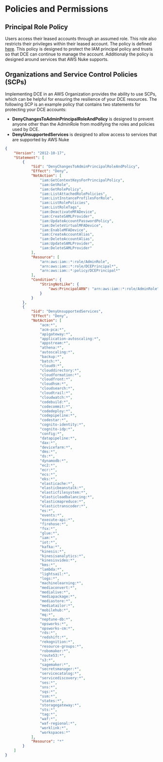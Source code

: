 # Policies and Permissions

## Principal Role Policy

Users access their leased accounts through an assumed role. This role also restricts their privileges within their leased account.  The policy is defined [here](https://github.com/Optum/dce/blob/master/modules/fixtures/policies/principal_policy.tmpl).  This policy is designed to protect the IAM principal policy and trusts so that DCE can continue to manage the account.  Additionaly the policy is designed around services that AWS Nuke supports.

## Organizations and Service Control Policies (SCPs)

Implementing DCE in an AWS Organization provides the ability to use SCPs, which can be helpful for ensuring the resilience of your DCE resources. The following SCP is an example policy that contains two statements for protecting your DCE accounts:

- **DenyChangesToAdminPrincipalRoleAndPolicy** is designed to prevent anyone other than the AdminRole from modifying the roles and policies used by DCE.
- **DenyUnsupportedServices** is designed to allow access to services that are supported by AWS Nuke

```json
{
    "Version": "2012-10-17",
    "Statement": [
        {
            "Sid": "DenyChangesToAdminPrincipalRoleAndPolicy",
            "Effect": "Deny",
            "NotAction": [
                "iam:GetContextKeysForPrincipalPolicy",
                "iam:GetRole",
                "iam:GetRolePolicy",
                "iam:ListAttachedRolePolicies",
                "iam:ListInstanceProfilesForRole",
                "iam:ListRolePolicies",
                "iam:ListRoleTags",
                "iam:DeactivateMFADevice",
                "iam:CreateSAMLProvider",
                "iam:UpdateAccountPasswordPolicy",
                "iam:DeleteVirtualMFADevice",
                "iam:EnableMFADevice",
                "iam:CreateAccountAlias",
                "iam:DeleteAccountAlias",
                "iam:UpdateSAMLProvider",
                "iam:DeleteSAMLProvider"
            ],
            "Resource": [
                "arn:aws:iam::*:role/AdminRole",
                "arn:aws:iam::*:role/DCEPrincipal*",
                "arn:aws:iam::*:policy/DCEPrincipal*"
            ],
            "Condition": {
                "StringNotLike": {
                    "aws:PrincipalARN": "arn:aws:iam::*:role/AdminRole"
                }
            }
        },
        {
            "Sid": "DenyUnsupportedServices",
            "Effect": "Deny",
            "NotAction": [
                "acm:*",
                "acm-pca:*",
                "apigateway:*",
                "application-autoscaling:*",
                "appstream:*",
                "athena:*",
                "autoscaling:*",
                "backup:*",
                "batch:*",
                "cloud9:*",
                "clouddirectory:*",
                "cloudformation:*",
                "cloudfront:*",
                "cloudhsm:*",
                "cloudsearch:*",
                "cloudtrail:*",
                "cloudwatch:*",
                "codebuild:*",
                "codecommit:*",
                "codedeploy:*",
                "codepipeline:*",
                "codestar:*",
                "cognito-identity:*",
                "cognito-idp:*",
                "config:*",
                "datapipeline:*",
                "dax:*",
                "devicefarm:*",
                "dms:*",
                "ds:*",
                "dynamodb:*",
                "ec2:*",
                "ecr:*",
                "ecs:*",
                "eks:*",
                "elasticache:*",
                "elasticbeanstalk:*",
                "elasticfilesystem:*",
                "elasticloadbalancing:*",
                "elasticmapreduce:*",
                "elastictranscoder:*",
                "es:*",
                "events:*",
                "execute-api:*",
                "firehose:*",
                "fsx:*",
                "glue:*",
                "iam:*",
                "iot:*",
                "kafka:*",
                "kinesis:*",
                "kinesisanalytics:*",
                "kinesisvideo:*",
                "kms:*",
                "lambda:*",
                "lightsail:*",
                "logs:*",
                "machinelearning:*",
                "mediaconvert:*",
                "medialive:*",
                "mediapackage:*",
                "mediastore:*",
                "mediatailor:*",
                "mobilehub:*",
                "mq:*",
                "neptune-db:*",
                "opsworks:*",
                "opsworks-cm:*",
                "rds:*",
                "redshift:*",
                "rekognition:*",
                "resource-groups:*",
                "robomaker:*",
                "route53:*",
                "s3:*",
                "sagemaker:*",
                "secretsmanager:*",
                "servicecatalog:*",
                "servicediscovery:*",
                "ses:*",
                "sns:*",
                "sqs:*",
                "ssm:*",
                "states:*",
                "storagegateway:*",
                "sts:*",
                "tag:*",
                "waf:*",
                "waf-regional:*",
                "worklink:*",
                "workspaces:*"
            ],
            "Resource": "*"
        }
    ]
}
```
